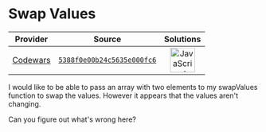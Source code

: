 [_metadata_:generated]: - "true"

# Swap Values

<!-- INFO TABLE BEGIN -->

| Provider                                        | Source                                                                               | Solutions                                                                                                                                                    |
| :---------------------------------------------: | :----------------------------------------------------------------------------------: | :----------------------------------------------------------------------------------------------------------------------------------------------------------: |
| [Codewars](../../../docs/providers/Codewars.md) | [`5388f0e00b24c5635e000fc6`](https://www.codewars.com/kata/5388f0e00b24c5635e000fc6) | [<img src="https://res.cloudinary.com/rascaltwo/image/upload/v1631924076/javascript_ehszr7.svg" alt="JavaScript" title="JavaScript" width="50" />](solve.js) |

<!-- INFO TABLE END -->

I would like to be able to pass an array with two elements to my swapValues function to swap the values. However it appears that the values aren't changing.

Can you figure out what's wrong here? 
